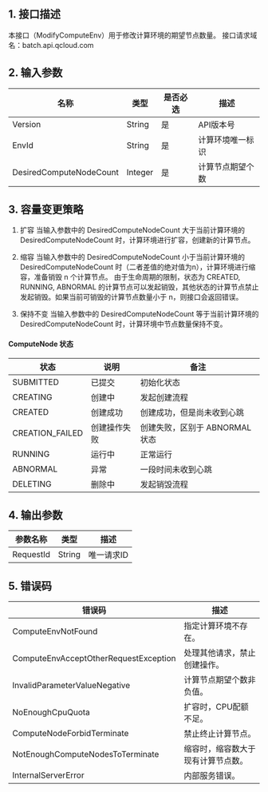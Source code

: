 ## 1. 接口描述
本接口（ModifyComputeEnv）用于修改计算环境的期望节点数量。
接口请求域名：batch.api.qcloud.com

## 2. 输入参数
名称 | 类型  | 是否必选 | 描述
-----|------|-----|------
Version | String | 是 | API版本号
EnvId | String | 是 | 计算环境唯一标识
DesiredComputeNodeCount | Integer | 是 | 计算节点期望个数

## 3. 容量变更策略
1. 扩容
当输入参数中的 DesiredComputeNodeCount 大于当前计算环境的 DesiredComputeNodeCount 时，计算环境进行扩容，创建新的计算节点。

2. 缩容
当输入参数中的 DesiredComputeNodeCount 小于当前计算环境的 DesiredComputeNodeCount 时（二者差值的绝对值为n），计算环境进行缩容，准备销毁 n 个计算节点。
由于生命周期的限制，状态为 CREATED, RUNNING, ABNORMAL 的计算节点可以发起销毁，其他状态的计算节点禁止发起销毁。如果当前可销毁的计算节点数量小于 n，则接口会返回错误。

3. 保持不变
当输入参数中的 DesiredComputeNodeCount 等于当前计算环境的 DesiredComputeNodeCount 时，计算环境中节点数量保持不变。

#### ComputeNode 状态
状态 | 说明 | 备注
-----|-----|-----
SUBMITTED | 已提交 | 初始化状态
CREATING | 创建中 | 发起创建流程
CREATED | 创建成功 | 创建成功，但是尚未收到心跳
CREATION_FAILED | 创建操作失败 | 创建失败，区别于 ABNORMAL 状态
RUNNING | 运行中 | 正常运行
ABNORMAL | 异常 | 一段时间未收到心跳
DELETING | 删除中 | 发起销毁流程

## 4. 输出参数
参数名称 | 类型  | 描述
-----|------|-----
RequestId | String | 唯一请求ID

## 5. 错误码
错误码 | 描述
-----|------
ComputeEnvNotFound | 指定计算环境不存在。
ComputeEnvAcceptOtherRequestException | 处理其他请求，禁止创建操作。
InvalidParameterValueNegative | 计算节点期望个数非负值。
NoEnoughCpuQuota | 扩容时，CPU配额不足。
ComputeNodeForbidTerminate | 禁止终止计算节点。
NotEnoughComputeNodesToTerminate | 缩容时，缩容数大于现有计算节点数。
InternalServerError | 内部服务错误。

